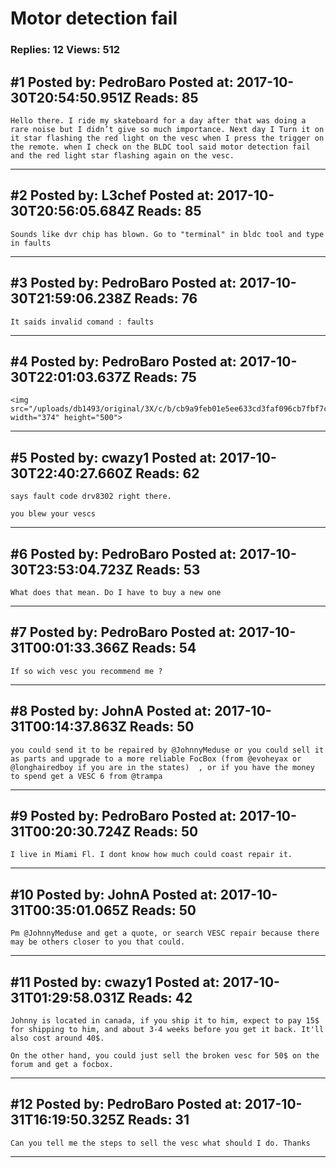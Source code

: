 # Motor detection fail

### Replies: 12 Views: 512

## \#1 Posted by: PedroBaro Posted at: 2017-10-30T20:54:50.951Z Reads: 85

```
Hello there. I ride my skateboard for a day after that was doing a rare noise but I didn’t give so much importance. Next day I Turn it on it star flashing the red light on the vesc when I press the trigger on the remote. when I check on the BLDC tool said motor detection fail and the red light star flashing again on the vesc.
```

---
## \#2 Posted by: L3chef Posted at: 2017-10-30T20:56:05.684Z Reads: 85

```
Sounds like dvr chip has blown. Go to "terminal" in bldc tool and type in faults
```

---
## \#3 Posted by: PedroBaro Posted at: 2017-10-30T21:59:06.238Z Reads: 76

```
It saids invalid comand : faults
```

---
## \#4 Posted by: PedroBaro Posted at: 2017-10-30T22:01:03.637Z Reads: 75

```
<img src="/uploads/db1493/original/3X/c/b/cb9a9feb01e5ee633cd3faf096cb7fbf7cee1b07.jpg" width="374" height="500">
```

---
## \#5 Posted by: cwazy1 Posted at: 2017-10-30T22:40:27.660Z Reads: 62

```
says fault code drv8302 right there. 

you blew your vescs
```

---
## \#6 Posted by: PedroBaro Posted at: 2017-10-30T23:53:04.723Z Reads: 53

```
What does that mean. Do I have to buy a new one
```

---
## \#7 Posted by: PedroBaro Posted at: 2017-10-31T00:01:33.366Z Reads: 54

```
If so wich vesc you recommend me ?
```

---
## \#8 Posted by: JohnA Posted at: 2017-10-31T00:14:37.863Z Reads: 50

```
you could send it to be repaired by @JohnnyMeduse or you could sell it as parts and upgrade to a more reliable FocBox (from @evoheyax or @longhairedboy if you are in the states)  , or if you have the money to spend get a VESC 6 from @trampa
```

---
## \#9 Posted by: PedroBaro Posted at: 2017-10-31T00:20:30.724Z Reads: 50

```
I live in Miami Fl. I dont know how much could coast repair it.
```

---
## \#10 Posted by: JohnA Posted at: 2017-10-31T00:35:01.065Z Reads: 50

```
Pm @JohnnyMeduse and get a quote, or search VESC repair because there may be others closer to you that could.
```

---
## \#11 Posted by: cwazy1 Posted at: 2017-10-31T01:29:58.031Z Reads: 42

```
Johnny is located in canada, if you ship it to him, expect to pay 15$ for shipping to him, and about 3-4 weeks before you get it back. It'll also cost around 40$. 

On the other hand, you could just sell the broken vesc for 50$ on the forum and get a focbox.
```

---
## \#12 Posted by: PedroBaro Posted at: 2017-10-31T16:19:50.325Z Reads: 31

```
Can you tell me the steps to sell the vesc what should I do. Thanks
```

---
